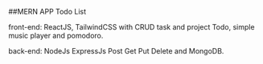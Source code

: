##MERN APP Todo List  

front-end: ReactJS, TailwindCSS with CRUD task and project Todo, simple music player and pomodoro.  

back-end: NodeJs ExpressJs Post Get Put Delete and MongoDB.  

